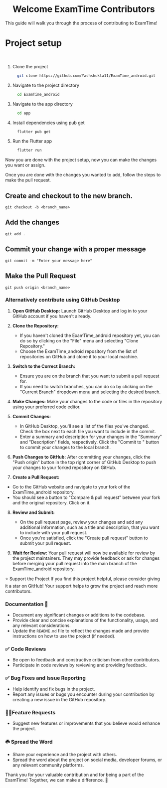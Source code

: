 <h1 style="text-align: center;">Welcome ExamTime Contributors </h1>

This guide will walk you through the process of contributing to ExamTime!

# Project setup

<br>

1. Clone the project

    ```bash
      git clone https://github.com/Yashshukla11/ExamTime_android.git
    ```

2. Navigate to the project directory

    ```bash
      cd ExamTime_android
    ```
3. Navigate to the app directory

    ```bash
      cd app
    ```

4. Install dependencies using pub get

    ```bash
      flutter pub get
    ```
5. Run the Flutter app
    ```bash
      flutter run
    ```

Now you are done with the project setup, now you can make the changes you want or assign.

Once you are done with the changes you wanted to add, follow the steps to make the pull request.

## Create and checkout to the new branch.

`git checkout -b <branch_name>`

## Add the changes

`git add .`

## Commit your change with a proper message

`git commit -m "Enter your message here"`

## Make the Pull Request

`git push origin <branch_name>`

### Alternatively contribute using GitHub Desktop

1. **Open GitHub Desktop:**
   Launch GitHub Desktop and log in to your GitHub account if you haven't already.

2. **Clone the Repository:**
   - If you haven't cloned the ExamTime_android repository yet, you can do so by clicking on the "File" menu and selecting "Clone Repository."
   - Choose the ExamTime_android repository from the list of repositories on GitHub and clone it to your local machine.

3. **Switch to the Correct Branch:**
   - Ensure you are on the branch that you want to submit a pull request for.
   - If you need to switch branches, you can do so by clicking on the "Current Branch" dropdown menu and selecting the desired branch.

4. **Make Changes:**
   Make your changes to the code or files in the repository using your preferred code editor.

5. **Commit Changes:**
   - In GitHub Desktop, you'll see a list of the files you've changed. Check the box next to each file you want to include in the commit.
   - Enter a summary and description for your changes in the "Summary" and "Description" fields, respectively. Click the "Commit to <branch-name>" button to commit your changes to the local branch.

6. **Push Changes to GitHub:**
   After committing your changes, click the "Push origin" button in the top right corner of GitHub Desktop to push your changes to your forked repository on GitHub.

7. **Create a Pull Request:**
  - Go to the GitHub website and navigate to your fork of the ExamTime_android repository.
  - You should see a button to "Compare & pull request" between your fork and the original repository. Click on it.

8. **Review and Submit:**
   - On the pull request page, review your changes and add any additional information, such as a title and description, that you want to include with your pull request.
   - Once you're satisfied, click the "Create pull request" button to submit your pull request.

9. **Wait for Review:**
    Your pull request will now be available for review by the project maintainers. They may provide feedback or ask for changes before merging your pull request into the main branch of the ExamTime_android repository.

⭐️ Support the Project
If you find this project helpful, please consider giving it a star on GitHub! Your support helps to grow the project and reach more contributors.

### Documentation 📑

- Document any significant changes or additions to the codebase.
- Provide clear and concise explanations of the functionality, usage, and any relevant
  considerations.
- Update the `README.md` file to reflect the changes made and provide instructions on how to use the
  project (if needed).

### ✅ Code Reviews

- Be open to feedback and constructive criticism from other contributors.
- Participate in code reviews by reviewing and providing feedback.

### ✅ Bug Fixes and Issue Reporting

- Help identify and fix bugs in the project.
- Report any issues or bugs you encounter during your contribution by creating a new issue in the
  GitHub repository.

### 🚀🚀Feature Requests

- Suggest new features or improvements that you believe would enhance the project.

### ☘️ Spread the Word

- Share your experience and the project with others.
- Spread the word about the project on social media, developer forums, or any relevant community
  platforms.

Thank you for your valuable contribution and for being a part of the ExamTime! Together, we can make
a difference. 🚀
